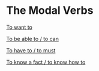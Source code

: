 # The Modal Verbs

[To want to](The%20Modal%20%20e7260/To%20want%20to%20dfe7a.csv)

[To be able to / to can](The%20Modal%20%20e7260/To%20be%20able%209b9a3.csv)

[To have to / to must](The%20Modal%20%20e7260/To%20have%20to%2084b5b.csv)

[To know a fact / to know how to](The%20Modal%20%20e7260/To%20know%20a%20%206c89f.csv)